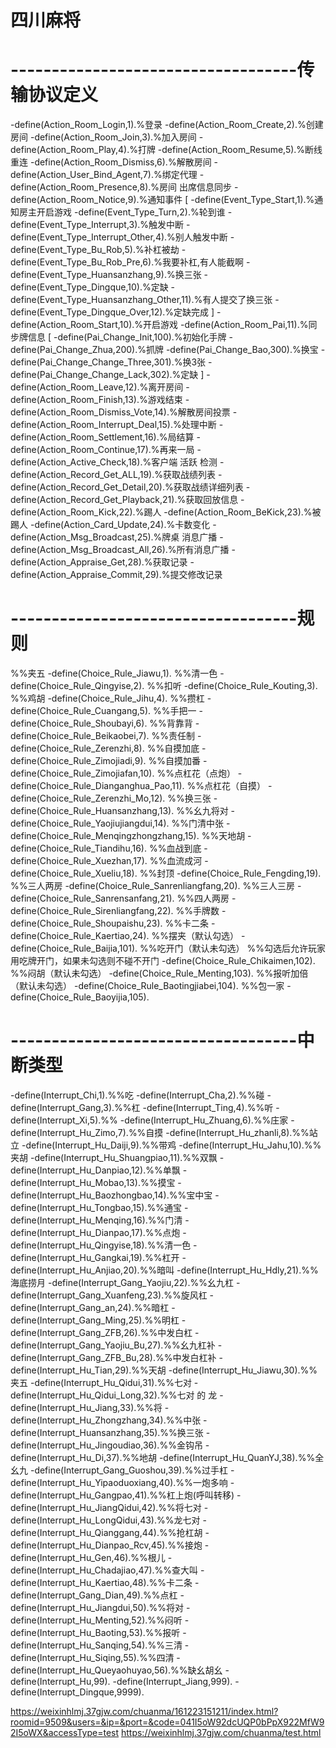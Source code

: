 # 四川麻将



# -----------------------------------传输协议定义

-define(Action_Room_Login,1).%登录
-define(Action_Room_Create,2).%创建房间
-define(Action_Room_Join,3).%加入房间
-define(Action_Room_Play,4).%打牌
-define(Action_Room_Resume,5).%断线重连
-define(Action_Room_Dismiss,6).%解散房间
-define(Action_User_Bind_Agent,7).%绑定代理
-define(Action_Room_Presence,8).%房间 出席信息同步
-define(Action_Room_Notice,9).%通知事件
[
    -define(Event_Type_Start,1).%通知房主开启游戏
    -define(Event_Type_Turn,2).%轮到谁
    -define(Event_Type_Interrupt,3).%触发中断
    -define(Event_Type_Interrupt_Other,4).%别人触发中断
    -define(Event_Type_Bu_Rob,5).%补杠被劫
    -define(Event_Type_Bu_Rob_Pre,6).%我要补杠,有人能截啊
    -define(Event_Type_Huansanzhang,9).%换三张
    -define(Event_Type_Dingque,10).%定缺
    -define(Event_Type_Huansanzhang_Other,11).%有人提交了换三张
    -define(Event_Type_Dingque_Over,12).%定缺完成
]
-define(Action_Room_Start,10).%开启游戏
-define(Action_Room_Pai,11).%同步牌信息
[
    -define(Pai_Change_Init,100).%初始化手牌
    -define(Pai_Change_Zhua,200).%抓牌
    -define(Pai_Change_Bao,300).%换宝
    -define(Pai_Change_Change_Three,301).%换3张
    -define(Pai_Change_Change_Lack,302).%定缺
]
-define(Action_Room_Leave,12).%离开房间
-define(Action_Room_Finish,13).%游戏结束
-define(Action_Room_Dismiss_Vote,14).%解散房间投票
-define(Action_Room_Interrupt_Deal,15).%处理中断
-define(Action_Room_Settlement,16).%局结算
-define(Action_Room_Continue,17).%再来一局
-define(Action_Active_Check,18).%客户端 活跃 检测
-define(Action_Record_Get_ALL,19).%获取战绩列表
-define(Action_Record_Get_Detail,20).%获取战绩详细列表
-define(Action_Record_Get_Playback,21).%获取回放信息
-define(Action_Room_Kick,22).%踢人
-define(Action_Room_BeKick,23).%被踢人
-define(Action_Card_Update,24).%卡数变化
-define(Action_Msg_Broadcast,25).%牌桌 消息广播
-define(Action_Msg_Broadcast_All,26).%所有消息广播
-define(Action_Appraise_Get,28).%获取记录
-define(Action_Appraise_Commit,29).%提交修改记录


# -----------------------------------规则

%%夹五
-define(Choice_Rule_Jiawu,1).
%%清一色
-define(Choice_Rule_Qingyise,2).
%%扣听
-define(Choice_Rule_Kouting,3).
%%鸡胡
-define(Choice_Rule_Jihu,4).
%%攒杠
-define(Choice_Rule_Cuangang,5).
%%手把一
-define(Choice_Rule_Shoubayi,6).
%%背靠背
-define(Choice_Rule_Beikaobei,7).
%%责任制
-define(Choice_Rule_Zerenzhi,8).
%%自摸加底
-define(Choice_Rule_Zimojiadi,9).
%%自摸加番
-define(Choice_Rule_Zimojiafan,10).
%%点杠花（点炮）
-define(Choice_Rule_Dianganghua_Pao,11).
%%点杠花（自摸）
-define(Choice_Rule_Zerenzhi_Mo,12).
%%换三张
-define(Choice_Rule_Huansanzhang,13).
%%幺九将对
-define(Choice_Rule_Yaojiujiangdui,14).
%%门清中张
-define(Choice_Rule_Menqingzhongzhang,15).
%%天地胡
-define(Choice_Rule_Tiandihu,16).
%%血战到底
-define(Choice_Rule_Xuezhan,17).
%%血流成河
-define(Choice_Rule_Xueliu,18).
%%封顶
-define(Choice_Rule_Fengding,19).
%%三人两房
-define(Choice_Rule_Sanrenliangfang,20).
%%三人三房
-define(Choice_Rule_Sanrensanfang,21).
%%四人两房
-define(Choice_Rule_Sirenliangfang,22).
%%手牌数
-define(Choice_Rule_Shoupaishu,23).
%%卡二条
-define(Choice_Rule_Kaertiao,24).
%%摆夹（默认勾选）
-define(Choice_Rule_Baijia,101).
%%吃开门（默认未勾选）
%%勾选后允许玩家用吃牌开门，如果未勾选则不碰不开门
-define(Choice_Rule_Chikaimen,102).
%%闷胡（默认未勾选）
-define(Choice_Rule_Menting,103).
%%报听加倍（默认未勾选）
-define(Choice_Rule_Baotingjiabei,104).
%%包一家
-define(Choice_Rule_Baoyijia,105).

# -----------------------------------中断类型

-define(Interrupt_Chi,1).%%吃
-define(Interrupt_Cha,2).%%碰
-define(Interrupt_Gang,3).%%杠
-define(Interrupt_Ting,4).%%听
-define(Interrupt_Xi,5).%%
-define(Interrupt_Hu_Zhuang,6).%%庄家
-define(Interrupt_Hu_Zimo,7).%%自摸
-define(Interrupt_Hu_zhanli,8).%%站立
-define(Interrupt_Hu_Daiji,9).%%带鸡
-define(Interrupt_Hu_Jahu,10).%%夹胡
-define(Interrupt_Hu_Shuangpiao,11).%%双飘
-define(Interrupt_Hu_Danpiao,12).%%单飘
-define(Interrupt_Hu_Mobao,13).%%摸宝
-define(Interrupt_Hu_Baozhongbao,14).%%宝中宝
-define(Interrupt_Hu_Tongbao,15).%%通宝
-define(Interrupt_Hu_Menqing,16).%%门清
-define(Interrupt_Hu_Dianpao,17).%%点炮
-define(Interrupt_Hu_Qingyise,18).%%清一色
-define(Interrupt_Hu_Gangkai,19).%%杠开
-define(Interrupt_Hu_Anjiao,20).%%暗叫
-define(Interrupt_Hu_Hdly,21).%%海底捞月
-define(Interrupt_Gang_Yaojiu,22).%%幺九杠
-define(Interrupt_Gang_Xuanfeng,23).%%旋风杠
-define(Interrupt_Gang_an,24).%%暗杠
-define(Interrupt_Gang_Ming,25).%%明杠
-define(Interrupt_Gang_ZFB,26).%%中发白杠
-define(Interrupt_Gang_Yaojiu_Bu,27).%%幺九杠补
-define(Interrupt_Gang_ZFB_Bu,28).%%中发白杠补
-define(Interrupt_Hu_Tian,29).%%天胡
-define(Interrupt_Hu_Jiawu,30).%%夹五
-define(Interrupt_Hu_Qidui,31).%%七对
-define(Interrupt_Hu_Qidui_Long,32).%%七对 的 龙
-define(Interrupt_Hu_Jiang,33).%%将
-define(Interrupt_Hu_Zhongzhang,34).%%中张
-define(Interrupt_Huansanzhang,35).%%换三张
-define(Interrupt_Hu_Jingoudiao,36).%%金钩吊
-define(Interrupt_Hu_Di,37).%%地胡
-define(Interrupt_Hu_QuanYJ,38).%%全幺九
-define(Interrupt_Gang_Guoshou,39).%%过手杠
-define(Interrupt_Hu_Yipaoduoxiang,40).%%一炮多响
-define(Interrupt_Hu_Gangpao,41).%%杠上炮(呼叫转移)
-define(Interrupt_Hu_JiangQidui,42).%%将七对
-define(Interrupt_Hu_LongQidui,43).%%龙七对
-define(Interrupt_Hu_Qianggang,44).%%抢杠胡
-define(Interrupt_Hu_Dianpao_Rcv,45).%%接炮
-define(Interrupt_Hu_Gen,46).%%根儿
-define(Interrupt_Hu_Chadajiao,47).%%查大叫
-define(Interrupt_Hu_Kaertiao,48).%%卡二条
-define(Interrupt_Gang_Dian,49).%%点杠
-define(Interrupt_Hu_Jiangdui,50).%%将对
-define(Interrupt_Hu_Menting,52).%%闷听
-define(Interrupt_Hu_Baoting,53).%%报听
-define(Interrupt_Hu_Sanqing,54).%%三清
-define(Interrupt_Hu_Siqing,55).%%四清
-define(Interrupt_Hu_Queyaohuyao,56).%%缺幺胡幺
-define(Interrupt_Hu,99).
-define(Interrupt_Jiang,999).
-define(Interrupt_Dingque,9999).


https://weixinhlmj.37gjw.com/chuanma/161223151211/index.html?roomid=9509&users=&ip=&port=&code=041I5oW92dcUQP0bPpX922MfW92I5oWX&accessType=test
https://weixinhlmj.37gjw.com/chuanma/test.html
